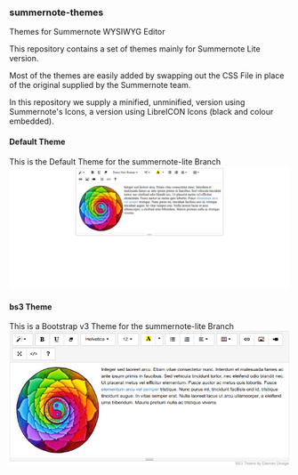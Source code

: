 ### summernote-themes
Themes for Summernote WYSIWYG Editor

This repository contains a set of themes mainly for Summernote Lite version.

Most of the themes are easily added by swapping out the CSS File in place of the original supplied by the Summernote team.

In this repository we supply a minified, unminified, version using Summernote's Icons, a version using LibreICON Icons (black and colour embedded).

#### Default Theme
This is the Default Theme for the summernote-lite Branch
![summernote-lite-default](default/summernote-lite-default.png)

#### bs3 Theme
This is a Bootstrap v3 Theme for the summernote-lite Branch
![summernote-lite-bs3](bs3/summernote-lite-bs3.png)